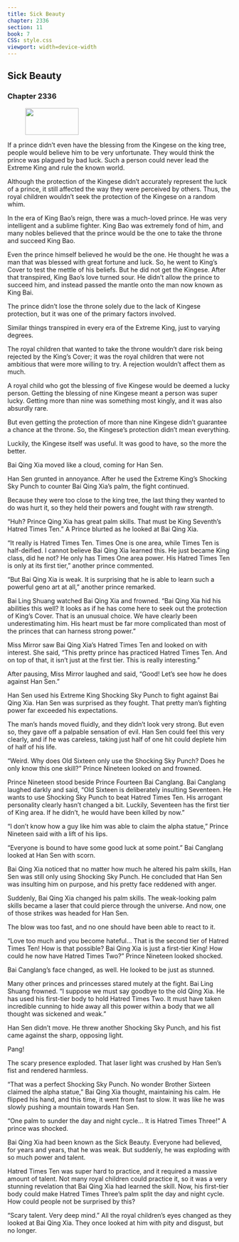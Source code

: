 ```yaml
---
title: Sick Beauty
chapter: 2336
section: 11
book: 7
CSS: style.css
viewport: width=device-width
---
```


## Sick Beauty

### Chapter 2336

<figure>
	<img src="../Images/gem.gif" alt="" id="gem" width="120" height="60" />
</figure>

If a prince didn’t even have the blessing from the Kingese on the king tree, people would believe him to be very unfortunate. They would think the prince was plagued by bad luck. Such a person could never lead the Extreme King and rule the known world.

Although the protection of the Kingese didn’t accurately represent the luck of a prince, it still affected the way they were perceived by others. Thus, the royal children wouldn’t seek the protection of the Kingese on a random whim.

In the era of King Bao’s reign, there was a much-loved prince. He was very intelligent and a sublime fighter. King Bao was extremely fond of him, and many nobles believed that the prince would be the one to take the throne and succeed King Bao.

Even the prince himself believed he would be the one. He thought he was a man that was blessed with great fortune and luck. So, he went to King’s Cover to test the mettle of his beliefs. But he did not get the Kingese. After that transpired, King Bao’s love turned sour. He didn’t allow the prince to succeed him, and instead passed the mantle onto the man now known as King Bai.

The prince didn’t lose the throne solely due to the lack of Kingese protection, but it was one of the primary factors involved.

Similar things transpired in every era of the Extreme King, just to varying degrees.

The royal children that wanted to take the throne wouldn’t dare risk being rejected by the King’s Cover; it was the royal children that were not ambitious that were more willing to try. A rejection wouldn’t affect them as much.

A royal child who got the blessing of five Kingese would be deemed a lucky person. Getting the blessing of nine Kingese meant a person was super lucky. Getting more than nine was something most kingly, and it was also absurdly rare.

But even getting the protection of more than nine Kingese didn’t guarantee a chance at the throne. So, the Kingese’s protection didn’t mean everything.

Luckily, the Kingese itself was useful. It was good to have, so the more the better.

Bai Qing Xia moved like a cloud, coming for Han Sen.

Han Sen grunted in annoyance. After he used the Extreme King’s Shocking Sky Punch to counter Bai Qing Xia’s palm, the fight continued.

Because they were too close to the king tree, the last thing they wanted to do was hurt it, so they held their powers and fought with raw strength.

“Huh? Prince Qing Xia has great palm skills. That must be King Seventh’s Hatred Times Ten.” A Prince blurted as he looked at Bai Qing Xia.

“It really is Hatred Times Ten. Times One is one area, while Times Ten is half-deified. I cannot believe Bai Qing Xia learned this. He just became King class, did he not? He only has Times One area power. His Hatred Times Ten is only at its first tier,” another prince commented.

“But Bai Qing Xia is weak. It is surprising that he is able to learn such a powerful geno art at all,” another prince remarked.

Bai Ling Shuang watched Bai Qing Xia and frowned. “Bai Qing Xia hid his abilities this well? It looks as if he has come here to seek out the protection of King’s Cover. That is an unusual choice. We have clearly been underestimating him. His heart must be far more complicated than most of the princes that can harness strong power.”

Miss Mirror saw Bai Qing Xia’s Hatred Times Ten and looked on with interest. She said, “This pretty prince has practiced Hatred Times Ten. And on top of that, it isn’t just at the first tier. This is really interesting.”

After pausing, Miss Mirror laughed and said, “Good! Let’s see how he does against Han Sen.”

Han Sen used his Extreme King Shocking Sky Punch to fight against Bai Qing Xia. Han Sen was surprised as they fought. That pretty man’s fighting power far exceeded his expectations.

The man’s hands moved fluidly, and they didn’t look very strong. But even so, they gave off a palpable sensation of evil. Han Sen could feel this very clearly, and if he was careless, taking just half of one hit could deplete him of half of his life.

“Weird. Why does Old Sixteen only use the Shocking Sky Punch? Does he only know this one skill?” Prince Nineteen looked on and frowned.

Prince Nineteen stood beside Prince Fourteen Bai Canglang. Bai Canglang laughed darkly and said, “Old Sixteen is deliberately insulting Seventeen. He wants to use Shocking Sky Punch to beat Hatred Times Ten. His arrogant personality clearly hasn’t changed a bit. Luckily, Seventeen has the first tier of King area. If he didn’t, he would have been killed by now.”

“I don’t know how a guy like him was able to claim the alpha statue,” Prince Nineteen said with a lift of his lips.

“Everyone is bound to have some good luck at some point.” Bai Canglang looked at Han Sen with scorn.

Bai Qing Xia noticed that no matter how much he altered his palm skills, Han Sen was still only using Shocking Sky Punch. He concluded that Han Sen was insulting him on purpose, and his pretty face reddened with anger.

Suddenly, Bai Qing Xia changed his palm skills. The weak-looking palm skills became a laser that could pierce through the universe. And now, one of those strikes was headed for Han Sen.

The blow was too fast, and no one should have been able to react to it.

“Love too much and you become hateful… That is the second tier of Hatred Times Ten! How is that possible? Bai Qing Xia is just a first-tier King! How could he now have Hatred Times Two?” Prince Nineteen looked shocked.

Bai Canglang’s face changed, as well. He looked to be just as stunned.

Many other princes and princesses stared mutely at the fight. Bai Ling Shuang frowned. “I suppose we must say goodbye to the old Qing Xia. He has used his first-tier body to hold Hatred Times Two. It must have taken incredible cunning to hide away all this power within a body that we all thought was sickened and weak.”

Han Sen didn’t move. He threw another Shocking Sky Punch, and his fist came against the sharp, opposing light.

Pang!

The scary presence exploded. That laser light was crushed by Han Sen’s fist and rendered harmless.

“That was a perfect Shocking Sky Punch. No wonder Brother Sixteen claimed the alpha statue,” Bai Qing Xia thought, maintaining his calm. He flipped his hand, and this time, it went from fast to slow. It was like he was slowly pushing a mountain towards Han Sen.

“One palm to sunder the day and night cycle… It is Hatred Times Three!” A prince was shocked.

Bai Qing Xia had been known as the Sick Beauty. Everyone had believed, for years and years, that he was weak. But suddenly, he was exploding with so much power and talent.

Hatred Times Ten was super hard to practice, and it required a massive amount of talent. Not many royal children could practice it, so it was a very stunning revelation that Bai Qing Xia had learned the skill. Now, his first-tier body could make Hatred Times Three’s palm split the day and night cycle. How could people not be surprised by this?

“Scary talent. Very deep mind.” All the royal children’s eyes changed as they looked at Bai Qing Xia. They once looked at him with pity and disgust, but no longer.